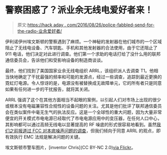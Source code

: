 # 警察困惑了？派业余无线电爱好者来！

> 原文:[https://hack aday . com/2016/08/26/police-fabbled-send-for-the-radio-业余爱好者/](https://hackaday.com/2016/08/26/police-baffled-send-for-the-radio-amateurs/)

伊利诺伊州埃文斯顿的警察遇到了麻烦。一个神秘的发射器在他们城市的一个区域阻止了无线电设备、汽车钥匙、手机和其他发射器的合法使用，由于它还阻止了 911 电话，他们决定对此进行调查。他们第一个求助的电话打给了没什么用的联邦通信委员会，告诉他们和受影响设备的制造商谈谈。

最终，他们找到了美国国家业余无线电组织 ARRL，该组织派人去调查 T1。他相当快地确定了干扰最强的频率和可能的发源点，经过一些调查，追踪到最近更换的霓虹灯电源。令人惊讶的是，电源没有被替换成无故障单元，它的所有者只是同意如果有任何进一步的干扰报告，就将其关闭。

ARRL 强调了这个在其他方面相当不起眼的案例，以引起人们对市场上出现的很少或根本没有电磁兼容性合规性的设备问题的关注。尤其是他们批评了联邦通信委员会在类似案件中毫无生气的执法反应。这是一个全球性的重大问题，因为大量非常便宜的开关模式市电电源已经取代了市电电源应用中的变压器，在任何人口中心，其影响都可以通过高频无线电以显著提高的 RF 噪底的形式很容易地看到。虽然[我们之前报道过 FCC 对本底噪声问题的调查](http://hackaday.com/2016/06/21/fcc-to-investigate-raised-rf-noise-floor/)，但我们倾向于同意 ARRL 的观点，即有效执行 EMC 法规是解决问题的关键。

埃文斯顿市警车图片，[inventor Chris](CC BY-NC 2.0)[via Flickr](https://www.flickr.com/photos/inventorchris2/21076115680/)。